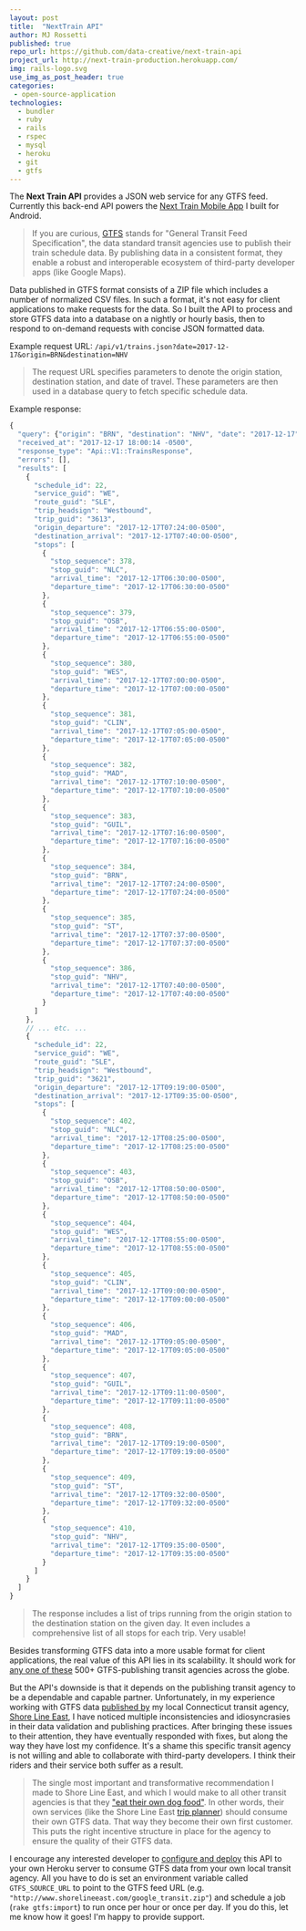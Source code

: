 ```yaml
---
layout: post
title:  "NextTrain API"
author: MJ Rossetti
published: true
repo_url: https://github.com/data-creative/next-train-api
project_url: http://next-train-production.herokuapp.com/
img: rails-logo.svg
use_img_as_post_header: true
categories:
 - open-source-application
technologies:
  - bundler
  - ruby
  - rails
  - rspec
  - mysql
  - heroku
  - git
  - gtfs
---
```


The **Next Train API** provides a JSON web service for any GTFS feed. Currently this back-end API powers the <a href="{{ site.baseurl }}/open-source-application/2017/06/30/next-train-mobile/">Next Train Mobile App</a> I built for Android.

> If you are curious, [GTFS](https://developers.google.com/transit/gtfs/) stands for "General Transit Feed Specification", the data standard transit agencies use to publish their train schedule data. By publishing data in a consistent format, they enable a robust and interoperable ecosystem of third-party developer apps (like Google Maps).

Data published in GTFS format consists of a ZIP file which includes a number of normalized CSV files. In such a format, it's not easy for client applications to make requests for the data. So I built the API to process and store GTFS data into a database on a nightly or hourly basis, then to respond to on-demand requests with concise JSON formatted data.

Example request URL: `/api/v1/trains.json?date=2017-12-17&origin=BRN&destination=NHV`

> The request URL specifies parameters to denote the origin station, destination station, and date of travel. These parameters are then used in a database query to fetch specific schedule data.

Example response:

```js
{
  "query": {"origin": "BRN", "destination": "NHV", "date": "2017-12-17"},
  "received_at": "2017-12-17 18:00:14 -0500",
  "response_type": "Api::V1::TrainsResponse",
  "errors": [],
  "results": [
    {
      "schedule_id": 22,
      "service_guid": "WE",
      "route_guid": "SLE",
      "trip_headsign": "Westbound",
      "trip_guid": "3613",
      "origin_departure": "2017-12-17T07:24:00-0500",
      "destination_arrival": "2017-12-17T07:40:00-0500",
      "stops": [
        {
          "stop_sequence": 378,
          "stop_guid": "NLC",
          "arrival_time": "2017-12-17T06:30:00-0500",
          "departure_time": "2017-12-17T06:30:00-0500"
        },
        {
          "stop_sequence": 379,
          "stop_guid": "OSB",
          "arrival_time": "2017-12-17T06:55:00-0500",
          "departure_time": "2017-12-17T06:55:00-0500"
        },
        {
          "stop_sequence": 380,
          "stop_guid": "WES",
          "arrival_time": "2017-12-17T07:00:00-0500",
          "departure_time": "2017-12-17T07:00:00-0500"
        },
        {
          "stop_sequence": 381,
          "stop_guid": "CLIN",
          "arrival_time": "2017-12-17T07:05:00-0500",
          "departure_time": "2017-12-17T07:05:00-0500"
        },
        {
          "stop_sequence": 382,
          "stop_guid": "MAD",
          "arrival_time": "2017-12-17T07:10:00-0500",
          "departure_time": "2017-12-17T07:10:00-0500"
        },
        {
          "stop_sequence": 383,
          "stop_guid": "GUIL",
          "arrival_time": "2017-12-17T07:16:00-0500",
          "departure_time": "2017-12-17T07:16:00-0500"
        },
        {
          "stop_sequence": 384,
          "stop_guid": "BRN",
          "arrival_time": "2017-12-17T07:24:00-0500",
          "departure_time": "2017-12-17T07:24:00-0500"
        },
        {
          "stop_sequence": 385,
          "stop_guid": "ST",
          "arrival_time": "2017-12-17T07:37:00-0500",
          "departure_time": "2017-12-17T07:37:00-0500"
        },
        {
          "stop_sequence": 386,
          "stop_guid": "NHV",
          "arrival_time": "2017-12-17T07:40:00-0500",
          "departure_time": "2017-12-17T07:40:00-0500"
        }
      ]
    },
    // ... etc. ...
    {
      "schedule_id": 22,
      "service_guid": "WE",
      "route_guid": "SLE",
      "trip_headsign": "Westbound",
      "trip_guid": "3621",
      "origin_departure": "2017-12-17T09:19:00-0500",
      "destination_arrival": "2017-12-17T09:35:00-0500",
      "stops": [
        {
          "stop_sequence": 402,
          "stop_guid": "NLC",
          "arrival_time": "2017-12-17T08:25:00-0500",
          "departure_time": "2017-12-17T08:25:00-0500"
        },
        {
          "stop_sequence": 403,
          "stop_guid": "OSB",
          "arrival_time": "2017-12-17T08:50:00-0500",
          "departure_time": "2017-12-17T08:50:00-0500"
        },
        {
          "stop_sequence": 404,
          "stop_guid": "WES",
          "arrival_time": "2017-12-17T08:55:00-0500",
          "departure_time": "2017-12-17T08:55:00-0500"
        },
        {
          "stop_sequence": 405,
          "stop_guid": "CLIN",
          "arrival_time": "2017-12-17T09:00:00-0500",
          "departure_time": "2017-12-17T09:00:00-0500"
        },
        {
          "stop_sequence": 406,
          "stop_guid": "MAD",
          "arrival_time": "2017-12-17T09:05:00-0500",
          "departure_time": "2017-12-17T09:05:00-0500"
        },
        {
          "stop_sequence": 407,
          "stop_guid": "GUIL",
          "arrival_time": "2017-12-17T09:11:00-0500",
          "departure_time": "2017-12-17T09:11:00-0500"
        },
        {
          "stop_sequence": 408,
          "stop_guid": "BRN",
          "arrival_time": "2017-12-17T09:19:00-0500",
          "departure_time": "2017-12-17T09:19:00-0500"
        },
        {
          "stop_sequence": 409,
          "stop_guid": "ST",
          "arrival_time": "2017-12-17T09:32:00-0500",
          "departure_time": "2017-12-17T09:32:00-0500"
        },
        {
          "stop_sequence": 410,
          "stop_guid": "NHV",
          "arrival_time": "2017-12-17T09:35:00-0500",
          "departure_time": "2017-12-17T09:35:00-0500"
        }
      ]
    }
  ]
}
```

> The response includes a list of trips running from the origin station to the destination station on the given day. It even includes a comprehensive list of all stops for each trip. Very usable!

Besides transforming GTFS data into a more usable format for client applications, the real value of this API lies in its scalability. It should work for [any one of these](https://transitfeeds.com/feeds) 500+ GTFS-publishing transit agencies across the globe.

But the API's downside is that it depends on the publishing transit agency to be a dependable and capable partner. Unfortunately, in my experience working with GTFS data [published by](https://www.cttransit.com/about/developers) my local Connecticut transit agency, [Shore Line East](http://www.shorelineeast.com/), I have noticed multiple inconsistencies and idiosyncrasies in their data validation and publishing practices. After bringing these issues to their attention, they have eventually responded with fixes, but along the way they have lost my confidence. It's a shame this specific transit agency is not willing and able to collaborate with third-party developers. I think their riders and their service both suffer as a result.

> The single most important and transformative recommendation I made to Shore Line East, and which I would make to all other transit agencies is that they ["eat their own dog food"](https://www.investopedia.com/terms/e/eatyourowndogfood.asp). In other words, their own services (like the Shore Line East [trip planner](http://www.shorelineeast.com/trip-planner)) should consume their own GTFS data. That way they become their own first customer. This puts the right incentive structure in place for the agency to ensure the quality of their GTFS data.

I encourage any interested developer to [configure and deploy](https://github.com/data-creative/next-train-api/blob/master/DEPLOYING.md) this API to your own Heroku server to consume GTFS data from your own local transit agency. All you have to do is set an environment variable called `GTFS_SOURCE_URL` to point to the GTFS feed URL (e.g. `"http://www.shorelineeast.com/google_transit.zip"`) and schedule a job (`rake gtfs:import`) to run once per hour or once per day. If you do this, let me know how it goes! I'm happy to provide support.
